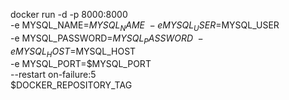 docker run -d -p 8000:8000 \
    -e MYSQL_NAME=$MYSQL_NAME \
    -e MYSQL_USER=$MYSQL_USER \
    -e MYSQL_PASSWORD=$MYSQL_PASSWORD \
    -e MYSQL_HOST=$MYSQL_HOST \
    -e MYSQL_PORT=$MYSQL_PORT \
    --restart on-failure:5 \
    $DOCKER_REPOSITORY_TAG